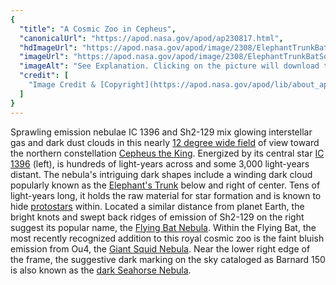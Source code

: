 ```yaml
---
{
  "title": "A Cosmic Zoo in Cepheus",
  "canonicalUrl": "https://apod.nasa.gov/apod/ap230817.html",
  "hdImageUrl": "https://apod.nasa.gov/apod/image/2308/ElephantTrunkBatSquidSeahorse.jpg",
  "imageUrl": "https://apod.nasa.gov/apod/image/2308/ElephantTrunkBatSquidSeahorse1024.jpg",
  "imageAlt": "See Explanation. Clicking on the picture will download the highest resolution version available.",
  "credit": [
    "Image Credit & [Copyright](https://apod.nasa.gov/apod/lib/about_apod.html#srapply): [Yann Sainty](https://www.astrobin.com/users/yann_sainty/)"
  ]
}
---
```


Sprawling emission nebulae IC 1396 and Sh2-129 mix glowing interstellar gas and dark dust clouds in this nearly [12 degree wide field](https://www.astrobin.com/g6612z/) of view toward the northern constellation [Cepheus the King](https://en.wikipedia.org/wiki/Cepheus_(constellation)). Energized by its central star [IC 1396](https://apod.nasa.gov/apod/ap120805.html) (left), is hundreds of light-years across and some 3,000 light-years distant. The nebula's intriguing dark shapes include a winding dark cloud popularly known as the [Elephant's Trunk](https://apod.nasa.gov/apod/ap190816.html) below and right of center. Tens of light-years long, it holds the raw material for star formation and is known to hide [protostars](https://www.jpl.nasa.gov/images/multi-wavelength-views-of-protostars-in-ic-1396) within. Located a similar distance from planet Earth, the bright knots and swept back ridges of emission of Sh2-129 on the right suggest its popular name, the [Flying Bat Nebula](https://apod.nasa.gov/apod/ap201007.html). Within the Flying Bat, the most recently recognized addition to this royal cosmic zoo is the faint bluish emission from Ou4, the [Giant Squid Nebula](https://apod.nasa.gov/apod/ap140718.html). Near the lower right edge of the frame, the suggestive dark marking on the sky cataloged as Barnard 150 is also known as the [dark Seahorse Nebula](https://apod.nasa.gov/apod/ap230420.html).
